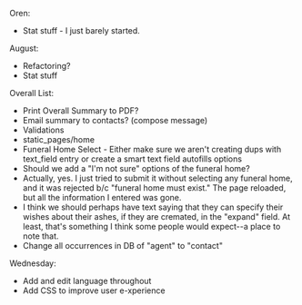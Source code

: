 Oren:
<!-- * Links back to Menu -->
* Stat stuff - I just barely started.
<!-- * Add new expand fields to funeral show and overall show pages - it's ugly, but I did it. Also had to make changes to the strong params. -->

August:
* Refactoring?
* Stat stuff


Overall List:
* Print Overall Summary to PDF?
* Email summary to contacts? (compose message)
* Validations
* static_pages/home
* Funeral Home Select - Either make sure we aren't creating dups with text_field entry or create a smart text field autofills options
* Should we add a "I'm not sure" options of the funeral home?
* Actually, yes. I just tried to submit it without selecting any funeral home, and it was rejected b/c "funeral home must exist." The page reloaded, but all the information I entered was gone.
* I think we should perhaps have text saying that they can specify their wishes about their ashes, if they are cremated, in the "expand" field. At least, that's something I think some people would expect--a place to note that.
* Change all occurrences in DB of "agent" to "contact"

Wednesday:
* Add and edit language throughout
* Add CSS to improve user e-xperience
